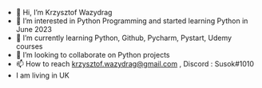 - 👋 Hi, I’m Krzysztof Wazydrag
- 👀 I’m interested in Python Programming and started learning Python in June 2023
- 🌱 I’m currently learning Python, Github, Pycharm, Pystart, Udemy courses
- 💞️ I’m looking to collaborate on Python projects 
- 📫 How to reach krzysztof.wazydrag@gmail.com ,  Discord : Susok#1010
- I am living in UK
<!---
Susok10/Susok10 is a ✨ special ✨ repository because its `README.md` (this file) appears on your GitHub profile.
You can click the Preview link to take a look at your changes.
--->
